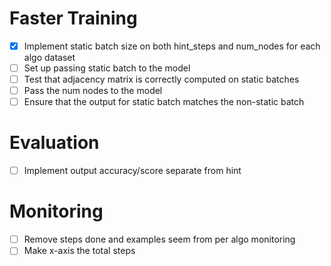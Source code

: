 # Faster Training
- [x] Implement static batch size on both hint_steps and num_nodes for each algo dataset
- [ ] Set up passing static batch to the model
- [ ] Test that adjacency matrix is correctly computed on static batches
- [ ] Pass the num nodes to the model
- [ ] Ensure that the output for static batch matches the non-static batch

# Evaluation
- [ ] Implement output accuracy/score separate from hint

# Monitoring
- [ ] Remove steps done and examples seem from per algo monitoring
- [ ] Make x-axis the total steps